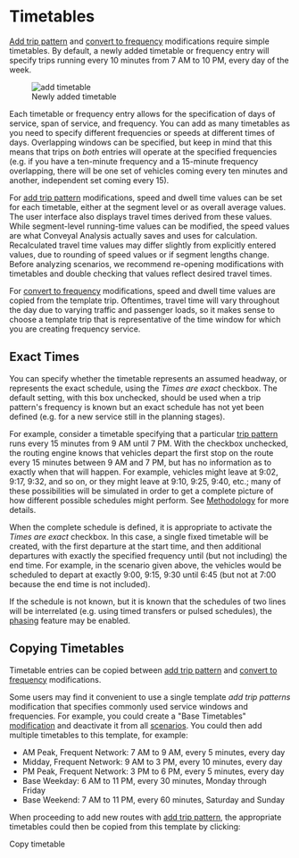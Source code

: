 # Timetables

[Add trip pattern](/edit-scenario/modifications#add-trip-pattern) and [convert to frequency](/edit-scenario/modifications#convert-to-frequency) modifications require simple timetables. By default, a newly added timetable or frequency entry will specify trips running every 10 minutes from 7 AM to 10 PM, every day of the week.

<figure>
  <img src="/img/new-timetable.png" alt="add timetable" />
  <figcaption>Newly added timetable</figcaption>
</figure>

Each timetable or frequency entry allows for the specification of days of service, span of service, and frequency. You can add as many timetables as you need to specify different frequencies or speeds at different times of days. Overlapping windows can be specified, but keep in mind that this means that trips on _both_ entries will operate at the specified frequencies (e.g. if you have a ten-minute frequency and a 15-minute frequency overlapping, there will be one set of vehicles coming every ten minutes and another, independent set coming every 15).

For [add trip pattern](/edit-scenario/modifications#add-trip-pattern) modifications, speed and dwell time values can be set for each timetable, either at the segment level or as overall average values. 
The user interface also displays travel times derived from these values. While segment-level running-time values can be modified, the speed values are what Conveyal Analysis actually saves and uses for calculation. Recalculated travel time values may differ slightly from explicitly entered values, due to rounding of speed values or if segment lengths change. Before analyzing scenarios, we recommend re-opening modifications with timetables and double checking that values reflect desired travel times.

For [convert to frequency](/edit-scenario/modifications#convert-to-frequency) modifications, speed and dwell time values are copied from the template trip. Oftentimes, travel time will vary throughout the day due to varying traffic and passenger loads, so it makes sense to choose a template trip that is representative of the time window for which you are creating frequency service.

## Exact Times

You can specify whether the timetable represents an assumed headway, or represents the exact schedule, using the *Times are exact* checkbox. The default setting, with this box unchecked, should be used when a trip pattern's frequency is known but an exact schedule has not yet been defined (e.g. for a new service still in the planning stages). 

For example, consider a timetable specifying that a particular [trip pattern](/glossary#trip-pattern) runs every 15 minutes from 9 AM until 7 PM. With the checkbox unchecked, the routing engine knows that vehicles depart the first stop on the route every 15 minutes between 9 AM and 7 PM, but has no information as to exactly when that will happen. For example, vehicles might leave at 9:02, 9:17, 9:32, and so on, or they might leave at 9:10, 9:25, 9:40, etc.; many of these possibilities will be simulated in order to get a complete picture of how different possible schedules might perform. 
See [Methodology](/analysis/methodology) for more details.

When the complete schedule is defined, it is appropriate to activate the *Times are exact* checkbox. In this case, a single fixed timetable will be created, with the first departure at the start time, and then additional departures with exactly the specified frequency until (but not including) the end time. For example, in the scenario given above, the vehicles would be scheduled to depart at exactly 9:00, 9:15, 9:30 until 6:45 (but not at 7:00 because the end time is not included). 

If the schedule is not known, but it is known that the schedules of two lines will be interrelated (e.g. using timed transfers or pulsed schedules), the [phasing](/edit-scenario/phasing) feature may be enabled.

## Copying Timetables

Timetable entries can be copied between 
[add trip pattern](/edit-scenario/modifications#add-trip-pattern) and 
[convert to frequency](/edit-scenario/modifications#convert-to-frequency) modifications.

Some users may find it convenient to use a single template *add trip patterns* modification that specifies commonly used service windows and frequencies.  For example, you could create a "Base Timetables" [modification](/glossary#modification) and deactivate it from all [scenarios](/glossary#scenario). You could then add multiple timetables to this template, for example: 

* AM Peak, Frequent Network: 7 AM to 9 AM, every 5 minutes, every day
* Midday, Frequent Network: 9 AM to 3 PM, every 10 minutes, every day
* PM Peak, Frequent Network: 3 PM to 6 PM, every 5 minutes, every day
* Base Weekday: 6 AM to 11 PM, every 30 minutes, Monday through Friday
* Base Weekend: 7 AM to 11 PM, every 60 minutes, Saturday and Sunday

When proceeding to add new routes with [add trip pattern](/edit-scenario/modifications#add-trip-pattern), the appropriate timetables could then be copied from this template by clicking:

<span class="btn btn-success"><i class="fa fa-plus"></i> Copy timetable</span>

